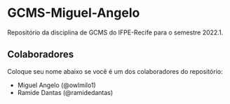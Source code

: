 # GCMS-Miguel-Angelo
Repositório da disciplina de GCMS do IFPE-Recife para o semestre 2022.1.

## Colaboradores
Coloque seu nome abaixo se você é um dos colaboradores do repositório:
* Miguel Angelo (@owlmilo1)
* Ramide Dantas (@ramidedantas)
